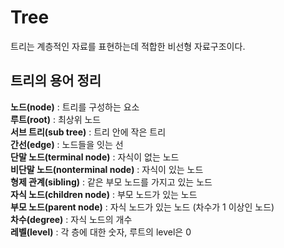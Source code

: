 # Tree
트리는 계층적인 자료를 표현하는데 적합한 비선형 자료구조이다.

## 트리의 용어 정리
**노드(node)** : 트리를 구성하는 요소   
**루트(root)** : 최상위 노드   
**서브 트리(sub tree)** : 트리 안에 작은 트리   
**간선(edge)** : 노드들을 잇는 선   
**단말 노드(terminal node)** : 자식이 없는 노드   
**비단말 노드(nonterminal node)** : 자식이 있는 노드   
**형제 관계(sibling)** : 같은 부모 노드를 가지고 있는 노드   
**자식 노드(children node)** : 부모 노드가 있는 노드   
**부모 노드(parent node)** : 자식 노드가 있는 노드 (차수가 1 이상인 노드)   
**차수(degree)** : 자식 노드의 개수   
**레벨(level)** : 각 층에 대한 숫자, 루트의 level은 0